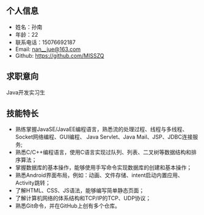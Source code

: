 ## 个人信息
* 姓名：孙南
* 年龄：22
* 联系电话：15076692187
* Email: nan__jue@163.com
* Github: https://github.com/MISSZQ
## 求职意向
  Java开发实习生
## 技能特长
  * 熟练掌握JavaSE/JavaEE编程语言，熟悉流的处理过程、线程与多线程、Socket网络编程、GUI编程、
Java Servlet、Java Mail、JSP、JDBC连接服务;
  * 熟悉C/C++编程语言，使用C语言实现过队列、列表、二叉树等数据结构和排序算法；
  * 掌握数据库的基本操作，能够使用手写命令实现数据库的创建和基本操作；
  * 熟悉Android界面布局，例如：动画、文件存储、intent启动内置应用、Activity跳转；
  * 了解HTML、CSS、JS语法，能够编写简单静态页面；
  * 了解计算机网络的体系结构和TCP/IP的TCP、UDP协议；
  * 熟悉Git命令，并在GitHub上创有多个仓库。

